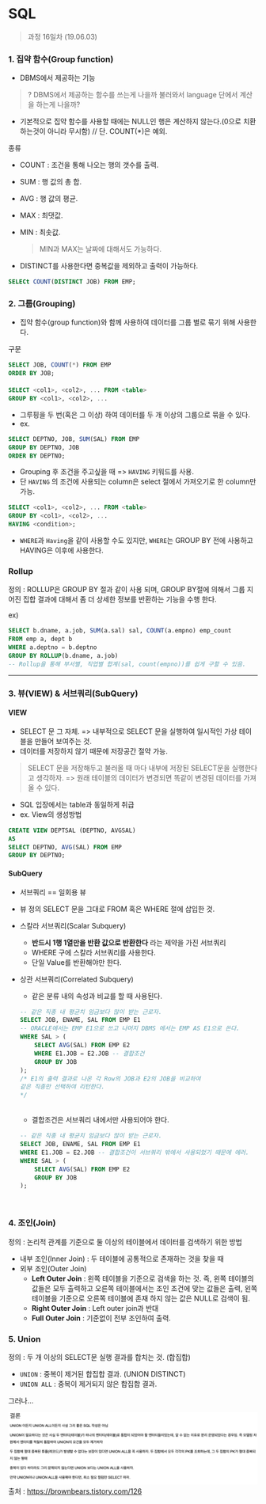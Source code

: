 SQL
=========

> 과정 16일차 (19.06.03)

### 1. 집약 함수(Group function)
- DBMS에서 제공하는 기능
> ? DBMS에서 제공하는 함수를 쓰는게 나을까 불러와서 language 단에서 계산을 하는게 나을까?

- 기본적으로 집약 함수를 사용할 때에는 NULL인 행은 계산하지 않는다.(0으로 치환하는것이 아니라 무시함) // 단. COUNT(*)은 예외.

종류
- COUNT : 조건을 통해 나오는 행의 갯수를 출력.
- SUM : 행 값의 총 합.
- AVG : 행 값의 평균.
- MAX : 최댓값.
- MIN : 최솟값.
    > MIN과 MAX는 날짜에 대해서도 가능하다.

- DISTINCT를 사용한다면 중복값을 제외하고 출력이 가능하다.
```sql
SELECt COUNT(DISTINCT JOB) FROM EMP;
```

### 2. 그룹(Grouping)
- 집약 함수(group function)와 함께 사용하여 데이터를 그룹 별로 묶기 위해 사용한다.

구문
```sql
SELECT JOB, COUNT(*) FROM EMP
ORDER BY JOB;

SELECT <col1>, <col2>, ... FROM <table>
GROUP BY <col1>, <col2>, ...
```

- 그루핑을 두 번(혹은 그 이상) 하여 데이터를 두 개 이상의 그룹으로 묶을 수 있다.
- ex.
```sql
SELECT DEPTNO, JOB, SUM(SAL) FROM EMP
GROUP BY DEPTNO, JOB
ORDER BY DEPTNO;
```

- Grouping 후 조건을 주고싶을 때 => `HAVING` 키워드를 사용.
- 단 `HAVING` 의 조건에 사용되는 column은 select 절에서 가져오기로 한 column만 가능.
```sql
SELECT <col1>, <col2>, ... FROM <table>
GROUP BY <col1>, <col2>, ...
HAVING <condition>;
```
- `WHERE`과 `Having`을 같이 사용할 수도 있지만, `WHERE`는 GROUP BY 전에 사용하고 HAVING은 이후에 사용한다.


### Rollup

정의 : ROLLUP은 GROUP BY 절과 같이 사용 되며, GROUP BY절에 의해서 그룹 지어진 집합 결과에 대해서 좀 더 상세한 정보를 반환하는 기능을 수행 한다.

ex)
```sql
SELECT b.dname, a.job, SUM(a.sal) sal, COUNT(a.empno) emp_count 
FROM emp a, dept b
WHERE a.deptno = b.deptno
GROUP BY ROLLUP(b.dname, a.job) 
-- Rollup을 통해 부서별, 직업별 합계(sal, count(empno))를 쉽게 구할 수 있음.
```

---

### 3. 뷰(VIEW) & 서브쿼리(SubQuery)
#### VIEW
- SELECT 문 그 자체. => 내부적으로 SELECT 문을 실행하여 일시적인 가상 테이블을 만들어 보여주는 것.
- 데이터를 저장하지 않기 때문에 저장공간 절약 가능.
> SELECT 문을 저장해두고 불러올 때 마다 내부에 저장된 SELECT문을 실행한다고 생각하자. => 원래 테이블의 데이터가 변경되면 똑같이 변경된 데이터를 가져올 수 있다.

- SQL 입장에서는 table과 동일하게 취급
- ex. View의 생성방법
```sql
CREATE VIEW DEPTSAL (DEPTNO, AVGSAL)
AS
SELECT DEPTNO, AVG(SAL) FROM EMP
GROUP BY DEPTNO;
```

#### SubQuery
- 서브쿼리 == 일회용 뷰
- 뷰 정의 SELECT 문을 그대로 FROM 혹은 WHERE 절에 삽입한 것.

- 스칼라 서브쿼리(Scalar Subquery)
    - **반드시 1행 1열만을 반환 값으로 반환한다** 라는 제약을 가진 서브쿼리
    - WHERE 구에 스칼라 서브쿼리를 사용한다.
    - 단일 Value를 반환해야만 한다.

- 상관 서브쿼리(Correlated Subquery)
    - 같은 분류 내의 속성과 비교를 할 때 사용된다.
    ```sql
    -- 같은 직종 내 평균치 임금보다 많이 받는 근로자.
    SELECT JOB, ENAME, SAL FROM EMP E1 
    -- ORACLE에서는 EMP E1으로 쓰고 나머지 DBMS 에서는 EMP AS E1으로 쓴다.
    WHERE SAL > (
        SELECT AVG(SAL) FROM EMP E2
        WHERE E1.JOB = E2.JOB -- 결합조건
        GROUP BY JOB
    );
    /* E1의 출력 결과로 나온 각 Row의 JOB과 E2의 JOB을 비교하여
    같은 직종만 선택하여 리턴한다.
    */
    ```
    <br>
    
    - 결합조건은 서브쿼리 내에서만 사용되어야 한다.
    ```sql
    -- 같은 직종 내 평균치 임금보다 많이 받는 근로자.
    SELECT JOB, ENAME, SAL FROM EMP E1 
    WHERE E1.JOB = E2.JOB -- 결합조건이 서브쿼리 밖에서 사용되었기 때문에 에러.
    WHERE SAL > (
        SELECT AVG(SAL) FROM EMP E2
        GROUP BY JOB
    ); 
    ```

<br>

### 4. 조인(Join)

정의 : 논리적 관계를 기준으로 둘 이상의 테이블에서 데이터를 검색하기 위한 방법 

- 내부 조인(Inner Join) : 두 테이블에 공통적으로 존재하는 것을 찾을 때
- 외부 조인(Outer Join)
    - **Left Outer Join** : 왼쪽 테이블을 기준으로 검색을 하는 것. 즉, 왼쪽 테이블의 값들은 모두 출력하고 오른쪽 테이블에서는 조인 조건에 맞는 값들은 출력, 왼쪽 테이블을 기준으로 오른쪽 테이블에 존재 하지 않는 값은 NULL로 검색이 됨.
    - **Right Outer Join** : Left outer join과 반대
    - **Full Outer Join** : 기준없이 전부 조인하여 출력.

### 5. Union
정의 : 두 개 이상의 SELECT문 실행 결과를 합치는 것. (합집합)
- `UNION` : 중복이 제거된 합집합 결과. (UNION DISTINCT)
- `UNION ALL` : 중복이 제거되지 않은 합집합 결과.

그러나...

![](../assets/union_is_not_good.png)
출처 : https://brownbears.tistory.com/126